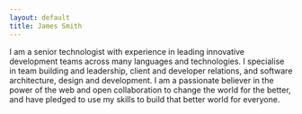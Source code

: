 ```yaml
---
layout: default
title: James Smith
---
```

I am a senior technologist with experience in leading innovative development teams across many languages and technologies. I specialise in team building and leadership, client and developer relations, and software architecture, design and development. I am a passionate believer in the power of the web and open collaboration to change the world for the better, and have pledged to use my skills to build that better world for everyone.